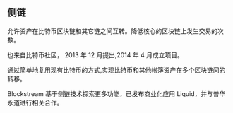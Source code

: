 ## 侧链

允许资产在比特币区块链和其它链之间互转。降低核心的区块链上发生交易的次数。

也来自比特币社区， 2013 年 12 月提出,2014 年 4 月成立项目。

通过简单地复用现有比特币的方式,实现比特币和其他帐簿资产在多个区块链间的转移。

Blockstream 基于侧链技术探索更多功能，已发布商业化应用 Liquid，并与普华永道进行相关合作。